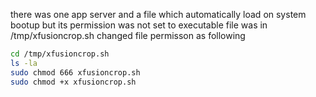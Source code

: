 there was one app server and a file which automatically load on system bootup but its permission was not set to executable
file was in /tmp/xfusioncrop.sh
changed file permisson as following

```bash
cd /tmp/xfusioncrop.sh
ls -la 
sudo chmod 666 xfusioncrop.sh 
sudo chmod +x xfusioncrop.sh 
```

